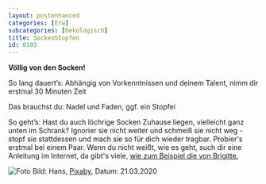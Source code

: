 ```yaml
---
layout: postenhanced
categories: [Erw]
subcategories: [Oekologisch]
title: SockenStopfen
id: 0103
---
```

**Völlig von den Socken!**

So lang dauert’s: Abhängig von Vorkenntnissen und deinem Talent, nimm dir erstmal 30 Minuten Zeit

Das brauchst du: Nadel und Faden, ggf. ein Stopfei

So geht’s: Hast du auch löchrige Socken Zuhause liegen, vielleicht ganz unten im Schrank? Ignorier sie nicht weiter und schmeiß sie nicht weg - stopf sie stattdessen und mach sie so für dich wieder tragbar. Probier's erstmal bei einem Paar. Wenn du nicht weißt, wie es geht, such dir eine Anleitung im Internet, da gibt's viele, [wie zum Beispiel die von Brigitte.](https://www.youtube.com/watch?v=egtI2xqg75E&list=PLg-CkPcW6wo1sppDR86R4pb5EQhEB18k6)

![Foto](https://cdn.pixabay.com/photo/2015/09/09/20/21/feet-933087_1280.jpg)
Bild: Hans, [Pixaby](https://pixabay.com/de/photos/f%C3%BC%C3%9Fe-socken-person-boden-holz-933087/), Datum: 21.03.2020
